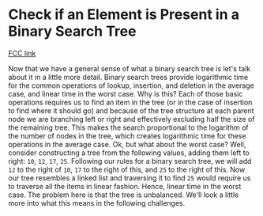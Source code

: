 # Check if an Element is Present in a Binary Search Tree

[FCC link](https://www.freecodecamp.org/learn/coding-interview-prep/data-structures/check-if-an-element-is-present-in-a-binary-search-tree)

Now that we have a general sense of what a binary search tree is let's talk about it in a little more detail. Binary search trees provide logarithmic time for the common operations of lookup, insertion, and deletion in the average case, and linear time in the worst case. Why is this? Each of those basic operations requires us to find an item in the tree (or in the case of insertion to find where it should go) and because of the tree structure at each parent node we are branching left or right and effectively excluding half the size of the remaining tree. This makes the search proportional to the logarithm of the number of nodes in the tree, which creates logarithmic time for these operations in the average case. Ok, but what about the worst case? Well, consider constructing a tree from the following values, adding them left to right: `10`, `12`, `17`, `25`. Following our rules for a binary search tree, we will add `12` to the right of `10`, `17` to the right of this, and `25` to the right of this. Now our tree resembles a linked list and traversing it to find `25` would require us to traverse all the items in linear fashion. Hence, linear time in the worst case. The problem here is that the tree is unbalanced. We'll look a little more into what this means in the following challenges.
